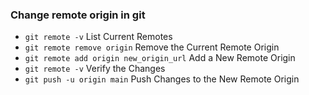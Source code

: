 ### Change remote origin in git

- `git remote -v` List Current Remotes
- `git remote remove origin` Remove the Current Remote Origin
- `git remote add origin new_origin_url` Add a New Remote Origin
- `git remote -v` Verify the Changes  
- `git push -u origin main` Push Changes to the New Remote Origin  
